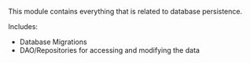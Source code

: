 This module contains everything that is related to database persistence.

Includes:
* Database Migrations
* DAO/Repositories for accessing and modifying the data
